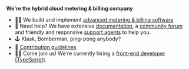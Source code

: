 **We're the hybrid cloud metering & billing company**

- 🙋‍♀️ We build and implement [advanced metering & billing software](https://exivity.com/product/)
- 🤔 Need help? We have extensive [documentation](https://docs.exivity.com/), a [community forum](https://forum.exivity.com) and friendly and responsive [support agents](https://exivity.atlassian.net/servicedesk/customer/portal/2) to help you.
- 🕹️ Klask, Bomberman, ping-pong anybody?
- 🌈 [Contribution guidelines](https://github.com/exivity/.github/blob/main/CONTRIBUTING.md)
- 🧑‍💻 Come join us! We're currently hiring a [front-end developer (TypeScript)](https://exivity.com/careers/front-end-developer-ts).
